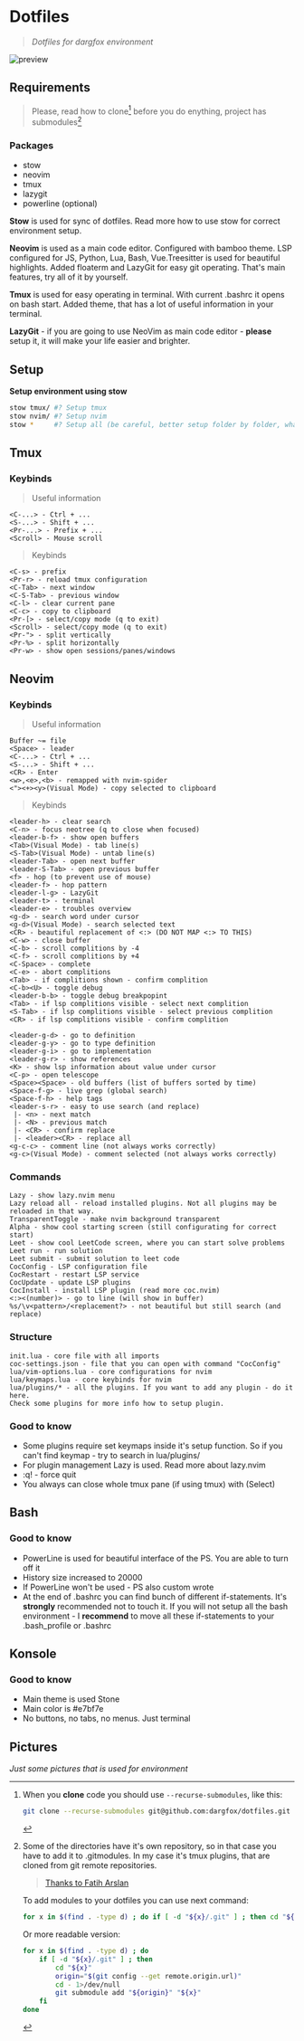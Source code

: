 # Dotfiles
> *Dotfiles for dargfox environment*

![preview][preview]

## Requirements
> Please, read how to clone[^clone] before you do enything, project has submodules[^modules]
### Packages
 - stow
 - neovim
 - tmux
 - lazygit
 - powerline (optional)

 **Stow** is used for sync of dotfiles. Read more how to use stow for correct environment setup.

 **Neovim** is used as a main code editor. Configured with bamboo theme. LSP configured for JS, Python, Lua, Bash, Vue.Treesitter is used for beautiful highlights. Added floaterm and LazyGit for easy git operating. That's main features, try all of it by yourself.

**Tmux** is used for easy operating in terminal. With current .bashrc it opens on bash start. Added theme, that has a lot of useful information in your terminal.

**LazyGit** - if you are going to use NeoVim as main code editor - **please** setup it, it will make your life easier and brighter.

## Setup
 **Setup environment using stow**
 ```bash
 stow tmux/ #? Setup tmux
 stow nvim/ #? Setup nvim
 stow *     #? Setup all (be careful, better setup folder by folder, what you need)
 ```

## Tmux
### Keybinds

> Useful information
```
<C-...> - Ctrl + ...
<S-...> - Shift + ...
<Pr-...> - Prefix + ...
<Scroll> - Mouse scroll
```
> Keybinds
```
<C-s> - prefix
<Pr-r> - reload tmux configuration
<C-Tab> - next window
<C-S-Tab> - previous window
<C-l> - clear current pane
<C-c> - copy to clipboard
<Pr-[> - select/copy mode (q to exit)
<Scroll> - select/copy mode (q to exit)
<Pr-"> - split vertically
<Pr-%> - split horizontally
<Pr-w> - show open sessions/panes/windows
```

## Neovim
### Keybinds
> Useful information
```
Buffer ~= file
<Space> - leader
<C-...> - Ctrl + ...
<S-...> - Shift + ...
<CR> - Enter
<w>,<e>,<b> - remapped with nvim-spider
<"><+><y>(Visual Mode) - copy selected to clipboard
```
> Keybinds
```
<leader-h> - clear search
<C-n> - focus neotree (q to close when focused)
<leader-b-f> - show open buffers
<Tab>(Visual Mode) - tab line(s)
<S-Tab>(Visual Mode) - untab line(s)
<leader-Tab> - open next buffer
<leader-S-Tab> - open previous buffer
<f> - hop (to prevent use of mouse)
<leader-f> - hop pattern
<leader-l-g> - LazyGit
<leader-t> - terminal
<leader-e> - troubles overview
<g-d> - search word under cursor
<g-d>(Visual Mode) - search selected text
<CR> - beautiful replacement of <:> (DO NOT MAP <:> TO THIS)
<C-w> - close buffer
<C-b> - scroll complitions by -4
<C-f> - scroll complitions by +4
<C-Space> - complete
<C-e> - abort complitions
<Tab> - if complitions shown - confirm complition
<C-b><U> - toggle debug
<leader-b-b> - toggle debug breakpopint
<Tab> - if lsp complitions visible - select next complition
<S-Tab> - if lsp complitions visible - select previous complition
<CR> - if lsp complitions visible - confirm complition

<leader-g-d> - go to definition
<leader-g-y> - go to type definition
<leader-g-i> - go to implementation
<leader-g-r> - show references
<K> - show lsp information about value under cursor
<C-p> - open telescope
<Space><Space> - old buffers (list of buffers sorted by time)
<Space-f-g> - live grep (global search)
<Space-f-h> - help tags
<leader-s-r> - easy to use search (and replace)
 |- <n> - next match
 |- <N> - previous match
 |- <CR> - confirm replace
 |- <leader><CR> - replace all
<g-c-c> - comment line (not always works correctly)
<g-c>(Visual Mode) - comment selected (not always works correctly)

```
### Commands
```
Lazy - show lazy.nvim menu
Lazy reload all - reload installed plugins. Not all plugins may be reloaded in that way.
TransparentToggle - make nvim background transparent
Alpha - show cool starting screen (still configurating for correct start)
Leet - show cool LeetCode screen, where you can start solve problems
Leet run - run solution
Leet submit - submit solution to leet code
CocConfig - LSP configuration file
CocRestart - restart LSP service
CocUpdate - update LSP plugins
CocInstall - install LSP plugin (read more coc.nvim)
<:><(number)> - go to line (will show in buffer)
%s/\v<pattern>/<replacement?> - not beautiful but still search (and replace)
```
### Structure
```
init.lua - core file with all imports
coc-settings.json - file that you can open with command "CocConfig"
lua/vim-options.lua - core configurations for nvim
lua/keymaps.lua - core keybinds for nvim
lua/plugins/* - all the plugins. If you want to add any plugin - do it here.
Check some plugins for more info how to setup plugin.
```

### Good to know
 - Some plugins require set keymaps inside it's setup function. So if you can't find keymap - try to search in lua/plugins/
 - For plugin management Lazy is used. Read more about lazy.nvim
 - :q! - force quit
 - You always can close whole tmux pane (if using tmux) with <Pr-w>(Select)<x>

## Bash
### Good to know
 - PowerLine is used for beautiful interface of the PS. You are able to turn off it
 - History size increased to 20000
 - If PowerLine won't be used - PS also custom wrote
 - At the end of .bashrc you can find bunch of different if-statements. It's **strongly** recommended not to touch it. If you will not setup all the bash environment - I **recommend** to move all these if-statements to your .bash_profile or .bashrc

## Konsole
### Good to know
 - Main theme is used Stone
 - Main color is #e7bf7e
 - No buttons, no tabs, no menus. Just terminal
## Pictures
_Just some pictures that is used for environment_

[^clone]: When you **clone** code you should use `--recurse-submodules`, like this:
    ```bash
    git clone --recurse-submodules git@github.com:dargfox/dotfiles.git
    ```

[^modules]: Some of the directories have it's own repository, so in that case you have to add it to .gitmodules. In my case it's tmux plugins, that are cloned from git remote repositories.

    > [Thanks to Fatih Arslan](https://stackoverflow.com/a/10607225)

    To add modules to your dotfiles you can use next command:
    ```bash
    for x in $(find . -type d) ; do if [ -d "${x}/.git" ] ; then cd "${x}" ; origin="$(git config --get remote.origin.url)" ; cd - 1>/dev/null; git submodule add "${origin}" "${x}" ; fi ; done
    ```
    Or more readable version:
    ```bash
    for x in $(find . -type d) ; do
        if [ -d "${x}/.git" ] ; then
            cd "${x}"
            origin="$(git config --get remote.origin.url)"
            cd - 1>/dev/null
            git submodule add "${origin}" "${x}"
        fi
    done
    ```

[preview]: https://github.com/dargfox/dotfiles/raw/main/preview.png
